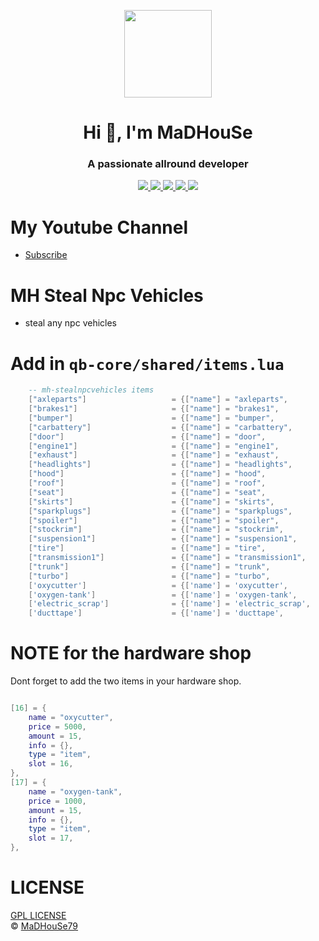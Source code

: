 <p align="center">
    <img width="140" src="https://icons.iconarchive.com/icons/iconarchive/red-orb-alphabet/128/Letter-M-icon.png" />  
    <h1 align="center">Hi 👋, I'm MaDHouSe</h1>
    <h3 align="center">A passionate allround developer </h3>    
</p>

<p align="center">
  <a href="https://github.com/MH-Scripts/mh-parkingV2/issues">
    <img src="https://img.shields.io/github/issues/MH-Scripts/mh-parkingV2"/> 
  </a>
  <a href="https://github.com/MH-Scripts/mh-parkingV2/watchers">
    <img src="https://img.shields.io/github/watchers/MH-Scripts/mh-parkingV2"/> 
  </a> 
  <a href="https://github.com/MH-Scripts/mh-parkingV2/network/members">
    <img src="https://img.shields.io/github/forks/MH-Scripts/mh-parkingV2"/> 
  </a>  
  <a href="https://github.com/MH-Scripts/mh-parkingV2/stargazers">
    <img src="https://img.shields.io/github/stars/MH-Scripts/mh-parkingV2?color=white"/> 
  </a>
  <a href="https://github.com/MH-Scripts/mh-parkingV2/blob/main/LICENSE">
    <img src="https://img.shields.io/github/license/MH-Scripts/mh-parkingV2?color=black"/> 
  </a>      
</p>

# My Youtube Channel
- [Subscribe](https://www.youtube.com/@MaDHouSe79) 

# MH Steal Npc Vehicles
- steal any npc vehicles

# Add in `qb-core/shared/items.lua`
```lua
    -- mh-stealnpcvehicles items
    ["axleparts"]                   = {["name"] = "axleparts",			        ["label"] = "axleparts",	    	    ["weight"] = 0, ["type"] = "item",  ["image"] = "axleparts.png",     ["unique"] = false,  ["useable"] = true, ["shouldClose"] = true, ["description"] = "axleparts"},
    ["brakes1"]                     = {["name"] = "brakes1",			        ["label"] = "brakes1",	    	        ["weight"] = 0, ["type"] = "item",  ["image"] = "brakes1.png",       ["unique"] = false,  ["useable"] = true, ["shouldClose"] = true, ["description"] = "brakes1"},
    ["bumper"]                      = {["name"] = "bumper",			            ["label"] = "bumper",	    	        ["weight"] = 0, ["type"] = "item",  ["image"] = "bumper.png",        ["unique"] = false,  ["useable"] = true, ["shouldClose"] = true, ["description"] = "bumper"},
    ["carbattery"]                  = {["name"] = "carbattery",			        ["label"] = "carbattery",	    	    ["weight"] = 0, ["type"] = "item",  ["image"] = "carbattery.png",    ["unique"] = false,  ["useable"] = true, ["shouldClose"] = true, ["description"] = "carbattery"},
    ["door"]                        = {["name"] = "door",			            ["label"] = "door",	    	            ["weight"] = 0, ["type"] = "item",  ["image"] = "door.png",          ["unique"] = false,  ["useable"] = true, ["shouldClose"] = true, ["description"] = "car door"},
    ["engine1"]                     = {["name"] = "engine1",			        ["label"] = "engine1",	    	        ["weight"] = 0, ["type"] = "item",  ["image"] = "engine1.png",       ["unique"] = false,  ["useable"] = true, ["shouldClose"] = true, ["description"] = "car engine1"},
    ["exhaust"]                     = {["name"] = "exhaust",			        ["label"] = "exhaust",	    	        ["weight"] = 0, ["type"] = "item",  ["image"] = "exhaust.png",       ["unique"] = false,  ["useable"] = true, ["shouldClose"] = true, ["description"] = "car exhaust"},
    ["headlights"]                  = {["name"] = "headlights",			        ["label"] = "headlights",	    	    ["weight"] = 0, ["type"] = "item",  ["image"] = "headlights.png",    ["unique"] = false,  ["useable"] = true, ["shouldClose"] = true, ["description"] = "car headlights"},
    ["hood"]                        = {["name"] = "hood",			            ["label"] = "hood",	    	            ["weight"] = 0, ["type"] = "item",  ["image"] = "hood.png",          ["unique"] = false,  ["useable"] = true, ["shouldClose"] = true, ["description"] = "car hood"},
    ["roof"]                        = {["name"] = "roof",			            ["label"] = "roof",	    	            ["weight"] = 0, ["type"] = "item",  ["image"] = "roof.png",          ["unique"] = false,  ["useable"] = true, ["shouldClose"] = true, ["description"] = "car roof"},
    ["seat"]                        = {["name"] = "seat",			            ["label"] = "seat",	    	            ["weight"] = 0, ["type"] = "item",  ["image"] = "seat.png",          ["unique"] = false,  ["useable"] = true, ["shouldClose"] = true, ["description"] = "car seat"},
    ["skirts"]                      = {["name"] = "skirts",			            ["label"] = "skirts",	    	        ["weight"] = 0, ["type"] = "item",  ["image"] = "skirts.png",        ["unique"] = false,  ["useable"] = true, ["shouldClose"] = true, ["description"] = "car skirts"},
    ["sparkplugs"]                  = {["name"] = "sparkplugs",			        ["label"] = "sparkplugs",	    	    ["weight"] = 0, ["type"] = "item",  ["image"] = "sparkplugs.png",    ["unique"] = false,  ["useable"] = true, ["shouldClose"] = true, ["description"] = "car sparkplugs"},
    ["spoiler"]                     = {["name"] = "spoiler",			        ["label"] = "spoiler",	    	        ["weight"] = 0, ["type"] = "item",  ["image"] = "spoiler.png",       ["unique"] = false,  ["useable"] = true, ["shouldClose"] = true, ["description"] = "car spoiler"},
    ["stockrim"]                    = {["name"] = "stockrim",			        ["label"] = "stockrim",	    	        ["weight"] = 0, ["type"] = "item",  ["image"] = "stockrim.png",      ["unique"] = false,  ["useable"] = true, ["shouldClose"] = true, ["description"] = "car stockrim"},
    ["suspension1"]                 = {["name"] = "suspension1",			    ["label"] = "suspension1",	    	    ["weight"] = 0, ["type"] = "item",  ["image"] = "suspension1.png",   ["unique"] = false,  ["useable"] = true, ["shouldClose"] = true, ["description"] = "car suspension1"},
    ["tire"]                        = {["name"] = "tire",			            ["label"] = "tire",	    	            ["weight"] = 0, ["type"] = "item",  ["image"] = "tire.png",          ["unique"] = false,  ["useable"] = true, ["shouldClose"] = true, ["description"] = "car tire"},
    ["transmission1"]               = {["name"] = "transmission1",			    ["label"] = "transmission1",	    	["weight"] = 0, ["type"] = "item",  ["image"] = "transmission1.png", ["unique"] = false,  ["useable"] = true, ["shouldClose"] = true, ["description"] = "car transmission1"},
    ["trunk"]                       = {["name"] = "trunk",			            ["label"] = "trunk",	    	        ["weight"] = 0, ["type"] = "item",  ["image"] = "trunk.png",         ["unique"] = false,  ["useable"] = true, ["shouldClose"] = true, ["description"] = "car trunk"},
    ["turbo"]                       = {["name"] = "turbo",			            ["label"] = "turbo",	    	        ["weight"] = 0, ["type"] = "item",  ["image"] = "turbo.png",         ["unique"] = false,  ["useable"] = true, ["shouldClose"] = true, ["description"] = "car turbo"},
    ['oxycutter']                   = {['name'] = 'oxycutter',          		['label'] = 'Zuurstofsnijder',      	['weight'] = 1500,		['type'] = 'item', 		['image'] = 'oxycutter.png', 	          		['unique'] = false, 	['useable'] = false, 	['shouldClose'] = false, 	['combinable'] = nil, 	['description'] = 'Oxygen cutter, for cutting hard steel'},
    ['oxygen-tank']                 = {['name'] = 'oxygen-tank', 				['label'] = 'Oxygen Tank', 				['weight'] = 500, 		['type'] = 'item', 		['image'] = 'oxygen-tank.png', 	        		['unique'] = false, 	['useable'] = false, 	['shouldClose'] = false, 	['combinable'] = nil, 	['description'] = 'Oxygen Tank'},
    ['electric_scrap']              = {['name'] = 'electric_scrap', 			['label'] = 'Electric Scrap', 			['weight'] = 0, 		['type'] = 'item', 		['image'] = 'electric_scrap.png',         		['unique'] = false, 	['useable'] = false, 	['shouldClose'] = false, 	['combinable'] = nil, 	['description'] = 'Electric Scrap'},
    ['ducttape']                    = {['name'] = 'ducttape', 					['label'] = 'ducttape', 				['weight'] = 100, 		['type'] = 'item', 		['image'] = 'ducttape.png', 		        	['unique'] = false, 	['useable'] = false, 	['shouldClose'] = false, 	['combinable'] = nil, 	['description'] = 'ducttape'},
```

# NOTE for the hardware shop
Dont forget to add the two items in your hardware shop.
```lua

[16] = {
    name = "oxycutter",
    price = 5000,
    amount = 15,
    info = {},
    type = "item",
    slot = 16,
},
[17] = {
    name = "oxygen-tank",
    price = 1000,
    amount = 15,
    info = {},
    type = "item",
    slot = 17,
},
```


# LICENSE
[GPL LICENSE](./LICENSE)<br />
&copy; [MaDHouSe79](https://www.youtube.com/@MaDHouSe79)
